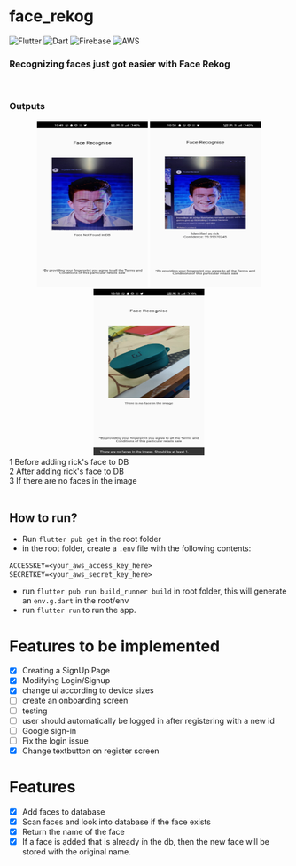 # face_rekog

![Flutter](https://img.shields.io/badge/Flutter-%2302569B.svg?style=for-the-badge&logo=Flutter&logoColor=white)
![Dart](https://img.shields.io/badge/dart-%230175C2.svg?style=for-the-badge&logo=dart&logoColor=white)
![Firebase](https://img.shields.io/badge/firebase-%23039BE5.svg?style=for-the-badge&logo=firebase)
![AWS](https://img.shields.io/badge/AWS-%23FF9900.svg?style=for-the-badge&logo=amazon-aws&logoColor=white)

### Recognizing faces just got easier with Face Rekog

<br>

### Outputs

<div align=center>
<img src="./before-adding-rick.jpeg" width=200 height=300 alt="before-adding-rick">
<img src="./after-adding-rick.jpeg" width=200 height=300 alt="after-adding-rick">
<img src="./no-face.jpeg" width=200 height=300 alt="no-face">

</div>
1 Before adding rick's face to DB <br>
2 After adding rick's face to DB <br>
3 If there are no faces in the image

<br>
<br>

## How to run?

- Run `flutter pub get` in the root folder
- in the root folder, create a `.env` file with the following contents:

```.env
ACCESSKEY=<your_aws_access_key_here>
SECRETKEY=<your_aws_secret_key_here>
```

- run `flutter pub run build_runner build` in root folder, this will generate an `env.g.dart` in the root/env
- run `flutter run` to run the app.
  <br>

# Features to be implemented

- [x] Creating a SignUp Page
- [x] Modifying Login/Signup
- [x] change ui according to device sizes
- [ ] create an onboarding screen
- [ ] testing
- [ ] user should automatically be logged in after registering with a new id
- [ ] Google sign-in
- [ ] Fix the login issue
- [x] Change textbutton on register screen

# Features

- [x] Add faces to database
- [x] Scan faces and look into database if the face exists
- [x] Return the name of the face
- [x] If a face is added that is already in the db, then the new face will be stored with the original name.
